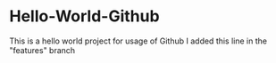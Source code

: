 # Hello-World-Github
This is a hello world project for usage of Github
I added this line in the "features" branch

